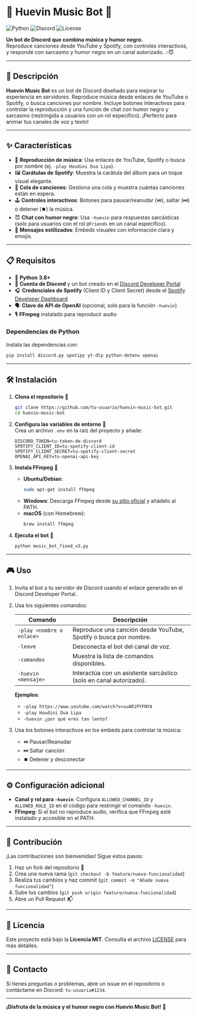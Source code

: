 # 🎵 Huevin Music Bot 🎵

![Python](https://img.shields.io/badge/Python-3.8+-blue.svg)
![Discord](https://img.shields.io/badge/Discord-Bot-green.svg)
![License](https://img.shields.io/badge/License-MIT-yellow.svg)

**Un bot de Discord que combina música y humor negro.**  
Reproduce canciones desde YouTube y Spotify, con controles interactivos, y responde con sarcasmo y humor negro en un canal autorizado. 🎶😈

---

## 🚀 **Descripción**

**Huevin Music Bot** es un bot de Discord diseñado para mejorar tu experiencia en servidores. Reproduce música desde enlaces de YouTube o Spotify, o busca canciones por nombre. Incluye botones interactivos para controlar la reproducción y una función de chat con humor negro y sarcasmo (restringida a usuarios con un rol específico). ¡Perfecto para animar tus canales de voz y texto!

---

## ✨ **Características**

- 🎸 **Reproducción de música**: Usa enlaces de YouTube, Spotify o busca por nombre (ej. `-play Houdini Dua Lipa`).
- 🖼️ **Carátulas de Spotify**: Muestra la carátula del álbum para un toque visual elegante.
- 📜 **Cola de canciones**: Gestiona una cola y muestra cuántas canciones están en espera.
- 🕹️ **Controles interactivos**: Botones para pausar/reanudar (⏯️), saltar (⏭️) o detener (⏹️) la música.
- 😈 **Chat con humor negro**: Usa `-huevin` para respuestas sarcásticas (solo para usuarios con el rol `@Friends` en un canal específico).
- 💬 **Mensajes estilizados**: Embeds visuales con información clara y emojis.

---

## 📋 **Requisitos**

- 🐍 **Python 3.8+**
- 🤖 **Cuenta de Discord** y un bot creado en el [Discord Developer Portal](https://discord.com/developers/applications)
- 🎧 **Credenciales de Spotify** (Client ID y Client Secret) desde el [Spotify Developer Dashboard](https://developer.spotify.com/dashboard/)
- 🗣️ **Clave de API de OpenAI** (opcional, solo para la función `-huevin`)
- 🎙️ **FFmpeg** instalado para reproducir audio

### **Dependencias de Python**

Instala las dependencias con:

```bash
pip install discord.py spotipy yt-dlp python-dotenv openai
```

---

## 🛠️ **Instalación**

1. **Clona el repositorio** 📂  
   ```bash
   git clone https://github.com/tu-usuario/huevin-music-bot.git
   cd huevin-music-bot
   ```

2. **Configura las variables de entorno** 🔧  
   Crea un archivo `.env` en la raíz del proyecto y añade:

   ```env
   DISCORD_TOKEN=tu-token-de-discord
   SPOTIFY_CLIENT_ID=tu-spotify-client-id
   SPOTIFY_CLIENT_SECRET=tu-spotify-client-secret
   OPENAI_API_KEY=tu-openai-api-key
   ```

3. **Instala FFmpeg** 🎵  
   - **Ubuntu/Debian**:
     ```bash
     sudo apt-get install ffmpeg
     ```
   - **Windows**: Descarga FFmpeg desde [su sitio oficial](https://ffmpeg.org/download.html) y añádelo al PATH.
   - **macOS** (con Homebrew):
     ```bash
     brew install ffmpeg
     ```

4. **Ejecuta el bot** 🚀  
   ```bash
   python music_bot_fixed_v3.py
   ```

---

## 🎮 **Uso**

1. Invita el bot a tu servidor de Discord usando el enlace generado en el Discord Developer Portal.
2. Usa los siguientes comandos:

   | Comando               | Descripción                                                                 |
   |-----------------------|-----------------------------------------------------------------------------|
   | `-play <nombre o enlace>` | Reproduce una canción desde YouTube, Spotify o busca por nombre.         |
   | `-leave`              | Desconecta el bot del canal de voz.                                       |
   | `-comandos`           | Muestra la lista de comandos disponibles.                                |
   | `-huevin <mensaje>`   | Interactúa con un asistente sarcástico (solo en canal autorizado).       |

   **Ejemplos**:
   - `-play https://www.youtube.com/watch?v=suAR1PYFNYA`  
   - `-play Houdini Dua Lipa`  
   - `-huevin ¿por qué eres tan lento?`

3. Usa los botones interactivos en los embeds para controlar la música:
   - ⏯️ Pausar/Reanudar  
   - ⏭️ Saltar canción  
   - ⏹️ Detener y desconectar

---

## ⚙️ **Configuración adicional**

- **Canal y rol para `-huevin`**: Configura `ALLOWED_CHANNEL_ID` y `ALLOWED_ROLE_ID` en el código para restringir el comando `-huevin`.
- **FFmpeg**: Si el bot no reproduce audio, verifica que FFmpeg esté instalado y accesible en el PATH.

---

## 🤝 **Contribución**

¡Las contribuciones son bienvenidas! Sigue estos pasos:

1. Haz un fork del repositorio 🍴
2. Crea una nueva rama (`git checkout -b feature/nueva-funcionalidad`)
3. Realiza tus cambios y haz commit (`git commit -m "Añade nueva funcionalidad"`)
4. Sube tus cambios (`git push origin feature/nueva-funcionalidad`)
5. Abre un Pull Request 📬

---

## 📜 **Licencia**

Este proyecto está bajo la **Licencia MIT**. Consulta el archivo [LICENSE](LICENSE) para más detalles.

---

## 📧 **Contacto**

Si tienes preguntas o problemas, abre un issue en el repositorio o contáctame en Discord: `tu-usuario#1234`.

---

**¡Disfruta de la música y el humor negro con Huevin Music Bot!** 🎉